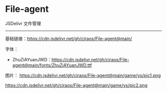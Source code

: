 # File-agent

JSDelivr 文件管理

---

基础链接：<https://cdn.jsdelivr.net/gh/ciraos/File-agent@main/>

字体：
- ZhuZiAYuanJWD：<https://cdn.jsdelivr.net/gh/ciraos/File-agent@main/fonts/ZhuZiAYuanJWD.ttf>

图片：
https://cdn.jsdelivr.net/gh/ciraos/File-agent@main/game/ys/pic1.png

https://cdn.jsdelivr.net/gh/ciraos/File-agent@main/game/ys/pic2.png
